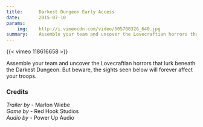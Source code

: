 ```yaml
---
title:      Darkest Dungeon Early Access
date:       2015-07-10
params:
    img:    http://i.vimeocdn.com/video/505700326_640.jpg
summary:    Assemble your team and uncover the Lovecraftian horrors that lurk beneath the Darkest Dungeon.  But beware, the sights seen below will forever affect your troops.
---
```


{{< vimeo 118616658 >}}

Assemble your team and uncover the Lovecraftian horrors that lurk beneath the Darkest Dungeon.  But beware, the sights seen below will forever affect your troops.

### Credits
_Trailer by_ - Marlon Wiebe  
_Game by_ - Red Hook Studios  
_Audio by_ - Power Up Audio  
